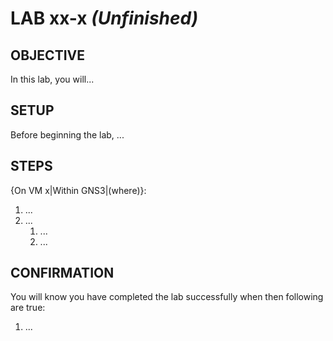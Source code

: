 # LAB xx-x _(Unfinished)_

## OBJECTIVE

In this lab, you will...

## SETUP

Before beginning the lab, ...

## STEPS

{On VM x|Within GNS3|(where)}:

  1. ...
  2. ...
     1. ...
     2. ...

## CONFIRMATION

You will know you have completed the lab successfully when then following are
true:

  1. ...
